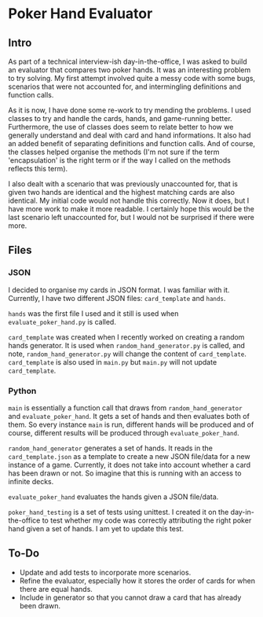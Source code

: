 # Poker Hand Evaluator

## Intro
As part of a technical interview-ish day-in-the-office, I was asked to
build an evaluator that compares two poker hands. It was an interesting problem
to try solving. My first attempt involved quite a messy code with some bugs,
scenarios that were not accounted for, and intermingling definitions and
function calls.

As it is now, I have done some re-work to try mending the problems. I used
classes to try and handle the cards, hands, and game-running better.
Furthermore, the use of classes does seem to relate better to how we generally
understand and deal with card and hand informations. It also had an added
benefit of separating definitions and function calls. And of course, the
classes helped organise the methods (I'm not sure if the term 'encapsulation'
is the right term or if the way I called on the methods reflects this term).

I also dealt with a scenario that was previously unaccounted for, that is given
two hands are identical and the highest matching cards are also identical. My
initial code would not handle this correctly. Now it does, but I have more work
to make it more readable. I certainly hope this would be the last scenario left
unaccounted for, but I would not be surprised if there were more.

## Files
### JSON
I decided to organise my cards in JSON format. I was familiar with it.
Currently, I have two different JSON files: `card_template` and `hands`.

`hands` was the first file I used and it still is used when
`evaluate_poker_hand.py` is called.

`card_template` was created when I recently worked on creating a random hands
generator. It is used when `random_hand_generator.py` is called, and note,
`random_hand_generator.py` will change the content of `card_template`.
`card_template` is also used in `main.py` but `main.py` will not update
`card_template`.

### Python
`main` is essentially a function call that draws from `random_hand_generator`
and `evaluate_poker_hand`. It gets a set of hands and then evaluates both of
them. So every instance `main` is run, different hands will be produced and
of course, different results will be produced through `evaluate_poker_hand`.

`random_hand_generator` generates a set of hands. It reads in the
`card_template.json` as a template to create a new JSON file/data for a new
instance of a game. Currently, it does not take into account whether a card has
been drawn or not. So imagine that this is running with an access to infinite
decks.

`evaluate_poker_hand` evaluates the hands given a JSON file/data.

`poker_hand_testing` is a set of tests using unittest. I created it on the
day-in-the-office to test whether my code was correctly attributing the right
poker hand given a set of hands. I am yet to update this test.

## To-Do
- Update and add tests to incorporate more scenarios.
- Refine the evaluator, especially how it stores the order of cards for when
  there are equal hands.
- Include in generator so that you cannot draw a card that has already been
  drawn.

